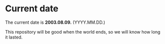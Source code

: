 # Current date

The current date is **2003.08.09.** (YYYY.MM.DD.)

This repository will be good when the world ends, so we will know how long it lasted.